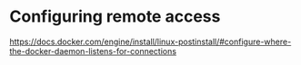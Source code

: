#  Configuring remote access   

https://docs.docker.com/engine/install/linux-postinstall/#configure-where-the-docker-daemon-listens-for-connections        


